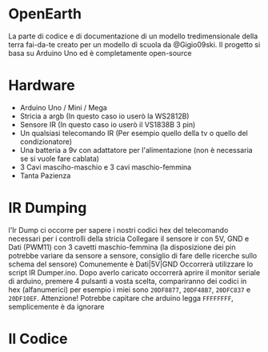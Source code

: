 # OpenEarth
La parte di codice e di documentazione di un modello tredimensionale della terra fai-da-te creato per un modello di scuola da @Gigio09ski.
Il progetto si basa su Arduino Uno ed è completamente open-source
# Hardware
- Arduino Uno / Mini / Mega
- Stricia a argb (In questo caso io userò la WS2812B)
- Sensore IR (In questo caso io userò il VS1838B 3 pin)
- Un qualsiasi telecomando IR (Per esempio quello della tv o quello del condizionatore)
- Una batteria a 9v con adattatore per l'alimentazione (non è necessaria se si vuole fare cablata)
- 3 Cavi masciho-maschio e 3 cavi maschio-femmina
- Tanta Pazienza
# IR Dumping
l'Ir Dump ci occorre per sapere i nostri codici hex del telecomando necessari per i controlli della stricia
Collegare il sensore ir con 5V, GND e Dati (PWM11) con 3 cavetti maschio-femmina (la disposizione dei pin potrebbe variare da sensore a sensore, consiglio di fare delle ricerche sullo schema del sensore) Comunemente è Dati|5V|GND 
Occorrerà utilizzare lo script IR Dumper.ino. Dopo averlo caricato occorrerà aprire il monitor seriale di arduino, premere 4 pulsanti a vosta scelta, compariranno dei codici in hex (alfanumerici) per esempio i miei sono `20DF8877`, `20DF48B7`, `20DFC837` e `20DF10EF`.
Attenzione! Potrebbe capitare che arduino legga `FFFFFFFF`, semplicemente è da ignorare
# Il Codice